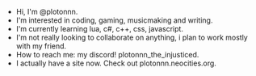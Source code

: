- Hi, I'm @plotonnn.
- I'm interested in coding, gaming, musicmaking and writing.
- I'm currently learning lua, c#, c++, css, javascript.
- I'm not really looking to collaborate on anything, i plan to work mostly with my friend.
- How to reach me: my discord! plotonnn_the_injusticed.
- I actually have a site now. Check out plotonnn.neocities.org.